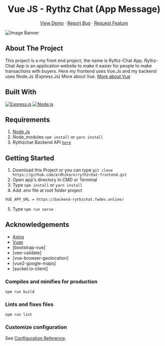 <h1 align='center'>Vue JS - Rythz Chat (App Message)</h1>
  <p align="center">
    <a href="https://rythzchat.netlify.app/">View Demo</a>
    ·
    <a href="https://github.com/ardhikarn/rythzchat-frontend/issues">Report Bug</a>
    ·
    <a href="https://github.com/ardhikarn/rythzchat-frontend/issues">Request Feature</a>
  </p>

![Image Banner](https://raw.githubusercontent.com/ardhikarn/rythzchat/master/banner_rythzchat.png)

## About The Project

This project is a my front end project, the name is Rythz-Chat App. Rythz-Chat App is an application website to make it easier for people to make transactions with buyers. Here my frontend uses Vue.Js and my backend uses Node.Js (Express.Js) More about Vue. [More about Vue](https://en.wikipedia.org/wiki/Vue.js)

## Built With

[![Express.js](https://img.shields.io/badge/Vue.js-v.2.6.12-green.svg?style=rounded-square)](https://expressjs.com/en/starter/installing.html)
[![Node.js](https://img.shields.io/badge/Bootstrap.js-v.4.5.2-blue.svg?style=rounded-square)](https://nodejs.org/)

## Requirements

1. <a href="https://nodejs.org/en/download/">Node Js</a>
2. Node_modules `npm install` or `yarn install`
3. Rythzchat Backend API [`here`](https://github.com/ardhikarn/rythzchat-backend)

## Getting Started

1. Download this Project or you can type `git clone https://github.com/ardhikarn/rythzchat-frontend.git`
2. Open app's directory in CMD or Terminal
3. Type `npm install` or `yarn install`
4. Add .env file at root folder project

```sh
VUE_APP_URL = https://backend-rythzchat.fwdev.online/
```

5. Type `npm run serve`

## Acknowledgements

- [Axios](https://www.npmjs.com/package/axios)
- [Vuex](https://vuex.vuejs.org/)
- [bootstrap-vue]
- [vee-validate]
- [vue-browser-geolocation]
- [vue2-google-maps]
- [socket.io-client]

### Compiles and minifies for production

```
npm run build
```

### Lints and fixes files

```
npm run lint
```

### Customize configuration

See [Configuration Reference](https://cli.vuejs.org/config/).
